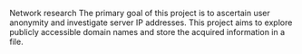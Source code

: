 Network research 
The primary goal of this project is to ascertain user anonymity and investigate server IP addresses.
This project aims to explore publicly accessible domain names and store the acquired information in a file. 
